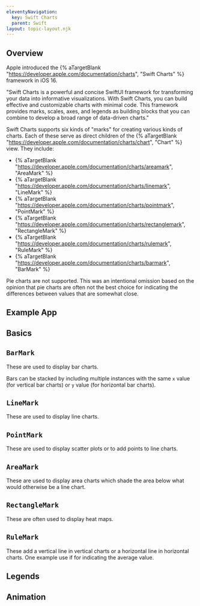 ```yaml
---
eleventyNavigation:
  key: Swift Charts
  parent: Swift
layout: topic-layout.njk
---
```


## Overview

Apple introduced the {% aTargetBlank
"https://developer.apple.com/documentation/charts", "Swift Charts" %}
framework in iOS 16.

"Swift Charts is a powerful and concise SwiftUI framework
for transforming your data into informative visualizations.
With Swift Charts, you can build effective and customizable charts
with minimal code. This framework provides
marks, scales, axes, and legends as building blocks that you can
combine to develop a broad range of data-driven charts."

Swift Charts supports six kinds of "marks" for creating various kinds of charts.
Each of these serve as direct children of the {% aTargetBlank
"https://developer.apple.com/documentation/charts/chart", "Chart" %} view.
They include:

- {% aTargetBlank "https://developer.apple.com/documentation/charts/areamark", "AreaMark" %}
- {% aTargetBlank "https://developer.apple.com/documentation/charts/linemark", "LineMark" %}
- {% aTargetBlank "https://developer.apple.com/documentation/charts/pointmark", "PointMark" %}
- {% aTargetBlank "https://developer.apple.com/documentation/charts/rectanglemark", "RectangleMark" %}
- {% aTargetBlank "https://developer.apple.com/documentation/charts/rulemark", "RuleMark" %}
- {% aTargetBlank "https://developer.apple.com/documentation/charts/barmark", "BarMark" %}

Pie charts are not supported. This was an intentional omission
based on the opinion that pie charts are often not the best choice
for indicating the differences between values that are somewhat close.

## Example App

## Basics

## `BarMark`

These are used to display bar charts.

Bars can be stacked by including multiple instances with the same
`x` value (for vertical bar charts) or `y` value (for horizontal bar charts).

## `LineMark`

These are used to display line charts.

## `PointMark`

These are used to display scatter plots or to add points to line charts.

## `AreaMark`

These are used to display area charts which shade the
area below what would otherwise be a line chart.

## `RectangleMark`

These are often used to display heat maps.

## `RuleMark`

These add a vertical line in vertical charts
or a horizontal line in horizontal charts.
One example use if for indicating the average value.

## Legends

## Animation
